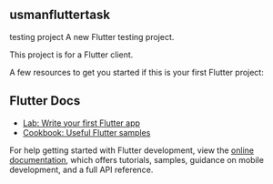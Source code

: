 ## usmanfluttertask

testing project
A new Flutter testing project.

This project is for a Flutter client.

A few resources to get you started if this is your first Flutter project:

## Flutter Docs
- [Lab: Write your first Flutter app](https://docs.flutter.dev/get-started/codelab)
- [Cookbook: Useful Flutter samples](https://docs.flutter.dev/cookbook)

For help getting started with Flutter development, view the
[online documentation](https://docs.flutter.dev/), which offers tutorials,
samples, guidance on mobile development, and a full API reference.
